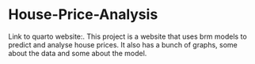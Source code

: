 # House-Price-Analysis

Link to quarto website:. This project is a website that uses brm models to predict and analyse house prices. It also has a bunch of graphs, some about the data and some about the model.

